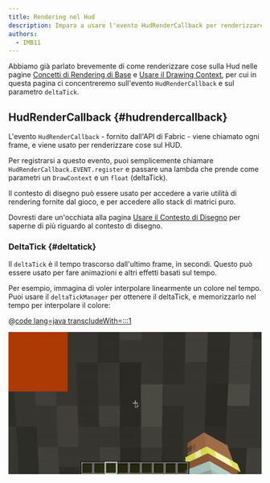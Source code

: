 ```yaml
---
title: Rendering nel Hud
description: Impara a usare l'evento HudRenderCallback per renderizzare sul hud.
authors:
  - IMB11
---
```


Abbiamo già parlato brevemente di come renderizzare cose sulla Hud nelle pagine [Concetti di Rendering di Base](./basic-concepts) e [Usare il Drawing Context](./draw-context), per cui in questa pagina ci concentreremo sull'evento `HudRenderCallback` e sul parametro `deltaTick`.

## HudRenderCallback {#hudrendercallback}

L'evento `HudRenderCallback` - fornito dall'API di Fabric - viene chiamato ogni frame, e viene usato per renderizzare cose sul HUD.

Per registrarsi a questo evento, puoi semplicemente chiamare `HudRenderCallback.EVENT.register` e passare una lambda che prende come parametri un `DrawContext` e un `float` (deltaTick).

Il contesto di disegno può essere usato per accedere a varie utilità di rendering fornite dal gioco, e per accedere allo stack di matrici puro.

Dovresti dare un'occhiata alla pagina [Usare il Contesto di Disegno](./draw-context) per saperne di più riguardo al contesto di disegno.

### DeltaTick {#deltatick}

Il `deltaTick` è il tempo trascorso dall'ultimo frame, in secondi. Questo può essere usato per fare animazioni e altri effetti basati sul tempo.

Per esempio, immagina di voler interpolare linearmente un colore nel tempo. Puoi usare il `deltaTickManager` per ottenere il deltaTick, e memorizzarlo nel tempo per interpolare il colore:

@[code lang=java transcludeWith=:::1](@/reference/1.21.1/src/client/java/com/example/docs/rendering/HudRenderingEntrypoint.java)

![Interpolare un colore nel tempo](/assets/develop/rendering/hud-rendering-deltatick.webp)
